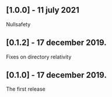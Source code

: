 ## [1.0.0] - 11 july 2021

Nullsafety

## [0.1.2] - 17 december 2019.
Fixes on directory relativity

## [0.1.0] - 17 december 2019.
The first release
